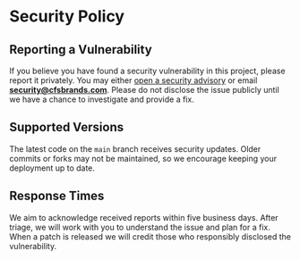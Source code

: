 # Security Policy

## Reporting a Vulnerability

If you believe you have found a security vulnerability in this project, please report it privately. You may either [open a security advisory](https://github.com/cfsbrands/adp-to-azuread/security/advisories/new) or email **security@cfsbrands.com**. Please do not disclose the issue publicly until we have a chance to investigate and provide a fix.

## Supported Versions

The latest code on the `main` branch receives security updates. Older commits or forks may not be maintained, so we encourage keeping your deployment up to date.

## Response Times

We aim to acknowledge received reports within five business days. After triage, we will work with you to understand the issue and plan for a fix. When a patch is released we will credit those who responsibly disclosed the vulnerability.

